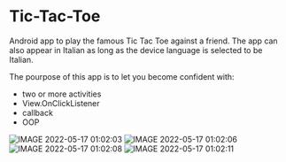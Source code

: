 # Tic-Tac-Toe
Android app to play the famous Tic Tac Toe against a friend.
The app can also appear in Italian as long as the device language is selected to be Italian.

The pourpose of this app is to let you become confident with:
- two or more activities
- View.OnClickListener
- callback
- OOP

![IMAGE 2022-05-17 01:02:03](https://user-images.githubusercontent.com/83013495/168696032-aa2d914e-5e92-4ba6-b74f-6d3f176ff80f.jpg)
![IMAGE 2022-05-17 01:02:06](https://user-images.githubusercontent.com/83013495/168696035-fc5555f5-3bf1-4572-9fe0-ec786db7f7c9.jpg)
![IMAGE 2022-05-17 01:02:08](https://user-images.githubusercontent.com/83013495/168696038-ea2c2abf-e57f-4b38-9ddb-64f475953d79.jpg)
![IMAGE 2022-05-17 01:02:11](https://user-images.githubusercontent.com/83013495/168696041-fac648ad-db26-487e-977f-a7204a82ba26.jpg)
